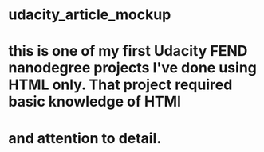 # udacity_article_mockup
# this is one of my first Udacity FEND nanodegree projects I've done using HTML only.  That project required basic knowledge of HTMl
# and attention to detail. 
